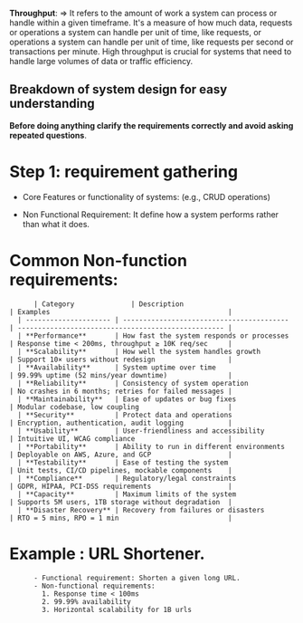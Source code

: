 **Throughput**:
  => It refers to the amount of work a system can process or handle within a given timeframe. It's a measure of how much data, requests or operations a system can handle per unit of time, like requests, or operations a system can handle per unit of time, like requests per second or transactions per minute. High throughput is crucial for systems that need to handle large volumes of data or traffic efficiency.
  

## Breakdown of system design for easy understanding

**Before doing anything clarify the requirements correctly and avoid asking repeated questions**.  
# Step 1: requirement gathering
- Core Features or functionality of systems: (e.g., CRUD operations)
  
- Non Functional Requirement: It define how a system performs rather than what it does.
# Common Non-function requirements:
          | Category              | Description                               | Examples                                            |
      | --------------------- | ----------------------------------------- | --------------------------------------------------- |
      | **Performance**       | How fast the system responds or processes | Response time < 200ms, throughput ≥ 10K req/sec     |
      | **Scalability**       | How well the system handles growth        | Support 10× users without redesign                  |
      | **Availability**      | System uptime over time                   | 99.99% uptime (52 mins/year downtime)               |
      | **Reliability**       | Consistency of system operation           | No crashes in 6 months; retries for failed messages |
      | **Maintainability**   | Ease of updates or bug fixes              | Modular codebase, low coupling                      |
      | **Security**          | Protect data and operations               | Encryption, authentication, audit logging           |
      | **Usability**         | User-friendliness and accessibility       | Intuitive UI, WCAG compliance                       |
      | **Portability**       | Ability to run in different environments  | Deployable on AWS, Azure, and GCP                   |
      | **Testability**       | Ease of testing the system                | Unit tests, CI/CD pipelines, mockable components    |
      | **Compliance**        | Regulatory/legal constraints              | GDPR, HIPAA, PCI-DSS requirements                   |
      | **Capacity**          | Maximum limits of the system              | Supports 5M users, 1TB storage without degradation  |
      | **Disaster Recovery** | Recovery from failures or disasters       | RTO = 5 mins, RPO = 1 min                           |


# Example : URL Shortener.
          - Functional requirement: Shorten a given long URL.
          - Non-functional requirements:
            1. Response time < 100ms
            2. 99.99% availability
            3. Horizontal scalability for 1B urls

          
